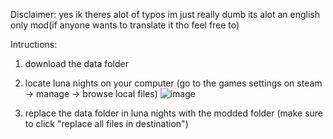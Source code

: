 Disclaimer:
yes ik theres alot of typos im just really dumb
its alot an english only mod(if anyone wants to translate it tho feel free to)


Intructions:

1. download the data folder

2. locate luna nights on your computer (go to the games settings on steam -> manage -> browse local files)
   ![image](https://github.com/user-attachments/assets/4e3c1a94-435e-48f4-a5e4-a51eea4b275b)


3. replace the data folder in luna nights with the modded folder (make sure to click "replace all files in destination")

   
